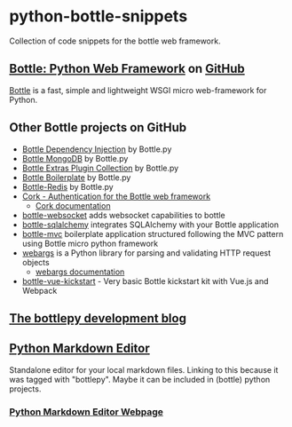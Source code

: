 # python-bottle-snippets
Collection of code snippets for the bottle web framework.

## [Bottle: Python Web Framework](https://github.com/bottlepy/bottle#bottle-python-web-framework) on [GitHub](https://github.com/)
[Bottle](https://bottlepy.org/docs/dev/) is a fast, simple and lightweight WSGI micro web-framework for Python.

## Other Bottle projects on GitHub
- [Bottle Dependency Injection](https://github.com/bottlepy/bottle-inject) by Bottle.py
- [Bottle MongoDB](https://github.com/bottlepy/bottle-mongo) by Bottle.py
- [Bottle Extras Plugin Collection](https://github.com/bottlepy/bottle-extras) by Bottle.py
- [Bottle Boilerplate](https://github.com/bottlepy/bottle-boilerplate) by Bottle.py
- [Bottle-Redis](https://github.com/bottlepy/bottle-redis) by Bottle.py
- [Cork - Authentication for the Bottle web framework](https://github.com/FedericoCeratto/bottle-cork)
  - [Cork documentation](https://cork.readthedocs.io/en/latest/)
- [bottle-websocket](https://github.com/zeekay/bottle-websocket) adds websocket capabilities to bottle
- [bottle-sqlalchemy](https://github.com/iurisilvio/bottle-sqlalchemy) integrates SQLAlchemy with your Bottle application
- [bottle-mvc](https://github.com/salimane/bottle-mvc) boilerplate application structured following the MVC pattern using Bottle micro python framework
- [webargs](https://github.com/marshmallow-code/webargs) is a Python library for parsing and validating HTTP request objects
  - [webargs documentation](https://webargs.readthedocs.io/en/latest/)
- [bottle-vue-kickstart](https://github.com/truewebartisans/bottle-vue-kickstart) - Very basic Bottle kickstart kit with Vue.js and Webpack

## [The bottlepy development blog](https://blog.bottlepy.org/)

## [Python Markdown Editor](https://github.com/ncornette/Python-Markdown-Editor)
Standalone editor for your local markdown files. Linking to this because it was tagged with "bottlepy". Maybe it can be included in (bottle) python projects.

### [Python Markdown Editor Webpage](https://python-markdown.github.io/)
